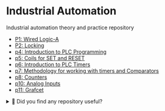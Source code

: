 # Industrial Automation

Industrial automation theory and practice repository 
- [P1: Wired Logic-A ](docs/p1.md)
- [P2: Locking ](docs/p2.md)
- [p4: Introduction to PLC Programming](docs/p4.md)
- [p5: Coils for SET and RESET](docs/p5.md)
- [p6: Introduction to PLC Timers](docs/p6.md)
- [p7: Methodology for working with timers and Comparators](docs/p7.md)
- [p8: Counters](docs/p8.md)
- [p10: Analog Inputs](docs/p10.md)
- [p11: Grafcet](docs/p11.md)





<details>
  <summary>🌟 Did you find any repository useful?</summary>
  If any project has been helpful to you, consider giving it a ⭐ star in the repository and follow my GitHub account to stay tuned for future updates! 🚀

  In addition, I am always open to suggestions, recommendations or collaborations. Feel free to [get in touch](https://www.linkedin.com/in/vazquez-galan-jose-emmanuel-664968221) if you have any questions or ideas for improving this project. I'm excited for your feedback and contributions.

  Thank you for your interest and support! 😊
</details>
